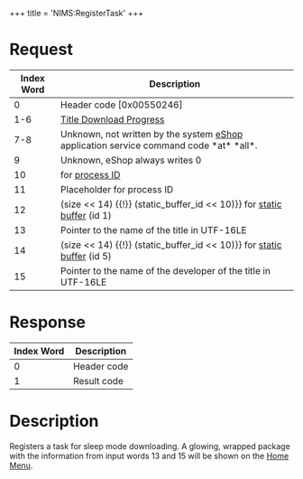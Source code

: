 +++
title = 'NIMS:RegisterTask'
+++

# Request

<table>
<thead>
<tr class="header">
<th>Index Word</th>
<th>Description</th>
</tr>
</thead>
<tbody>
<tr class="odd">
<td>0</td>
<td>Header code [0x00550246]</td>
</tr>
<tr class="even">
<td>1-6</td>
<td><a {{% href "../NIM_Services" %}}
title="wikilink">Title Download Progress</a></td>
</tr>
<tr class="odd">
<td>7-8</td>
<td>Unknown, not written by the system <a {{% href "../EShop" %}}
title="wikilink">eShop</a> application service command code *at*
*all*.</td>
</tr>
<tr class="even">
<td>9</td>
<td>Unknown, eShop always writes 0</td>
</tr>
<tr class="odd">
<td>10</td>
<td>for <a {{% href "../IPC" %}} title="wikilink">process
ID</a></td>
</tr>
<tr class="even">
<td>11</td>
<td>Placeholder for process ID</td>
</tr>
<tr class="odd">
<td>12</td>
<td>(size &lt;&lt; 14) {{!}} (static_buffer_id &lt;&lt; 10)}} for <a
{{% href "../IPC" %}} title="wikilink">static buffer</a>
(id 1)</td>
</tr>
<tr class="even">
<td>13</td>
<td>Pointer to the name of the title in UTF-16LE</td>
</tr>
<tr class="odd">
<td>14</td>
<td>(size &lt;&lt; 14) {{!}} (static_buffer_id &lt;&lt; 10)}} for <a
{{% href "../IPC" %}} title="wikilink">static buffer</a>
(id 5)</td>
</tr>
<tr class="even">
<td>15</td>
<td>Pointer to the name of the developer of the title in
UTF-16LE</td>
</tr>
</tbody>
</table>

# Response

| Index Word | Description |
|------------|-------------|
| 0          | Header code |
| 1          | Result code |

# Description

Registers a task for sleep mode downloading. A glowing, wrapped package
with the information from input words 13 and 15 will be shown on the
[Home Menu](Home_Menu "wikilink").

